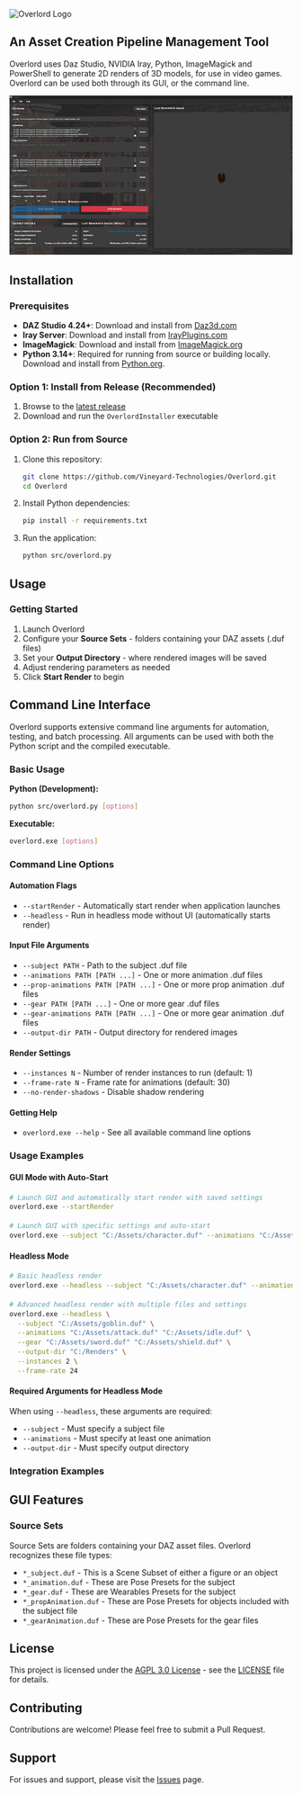 ![Overlord Logo](images/readmelogo.webp)
## An Asset Creation Pipeline Management Tool

Overlord uses Daz Studio, NVIDIA Iray, Python, ImageMagick and PowerShell to generate 2D renders of 3D models, for use in video games. Overlord can be used both through its GUI, or the command line.

![Overlord Screenshot](images/screenshot.webp)

## Installation

### Prerequisites
- **DAZ Studio 4.24+**: Download and install from [Daz3d.com](https://www.daz3d.com/get_studio)
- **Iray Server**: Download and install from [IrayPlugins.com](https://www.irayplugins.com/)
- **ImageMagick**: Download and install from [ImageMagick.org](https://imagemagick.org/script/download.php)
- **Python 3.14+**: Required for running from source or building locally. Download and install from [Python.org](https://www.python.org/downloads/).

### Option 1: Install from Release (Recommended)
1. Browse to the [latest release](https://github.com/Vineyard-Technologies/Overlord/releases/latest)
2. Download and run the `OverlordInstaller` executable

### Option 2: Run from Source
1. Clone this repository:
   ```bash
   git clone https://github.com/Vineyard-Technologies/Overlord.git
   cd Overlord
   ```

2. Install Python dependencies:
   ```bash
   pip install -r requirements.txt
   ```

3. Run the application:
   ```bash
   python src/overlord.py
   ```

## Usage

### Getting Started
1. Launch Overlord
2. Configure your **Source Sets** - folders containing your DAZ assets (.duf files)
3. Set your **Output Directory** - where rendered images will be saved
4. Adjust rendering parameters as needed
5. Click **Start Render** to begin

## Command Line Interface

Overlord supports extensive command line arguments for automation, testing, and batch processing. All arguments can be used with both the Python script and the compiled executable.

### Basic Usage

**Python (Development):**
```bash
python src/overlord.py [options]
```

**Executable:**
```bash
overlord.exe [options]
```

### Command Line Options

#### Automation Flags
- `--startRender` - Automatically start render when application launches
- `--headless` - Run in headless mode without UI (automatically starts render)

#### Input File Arguments
- `--subject PATH` - Path to the subject .duf file
- `--animations PATH [PATH ...]` - One or more animation .duf files
- `--prop-animations PATH [PATH ...]` - One or more prop animation .duf files
- `--gear PATH [PATH ...]` - One or more gear .duf files
- `--gear-animations PATH [PATH ...]` - One or more gear animation .duf files
- `--output-dir PATH` - Output directory for rendered images

#### Render Settings
- `--instances N` - Number of render instances to run (default: 1)
- `--frame-rate N` - Frame rate for animations (default: 30)
- `--no-render-shadows` - Disable shadow rendering

#### Getting Help
- `overlord.exe --help` - See all available command line options

### Usage Examples

#### GUI Mode with Auto-Start
```bash
# Launch GUI and automatically start render with saved settings
overlord.exe --startRender

# Launch GUI with specific settings and auto-start
overlord.exe --subject "C:/Assets/character.duf" --animations "C:/Assets/attack.duf" --output-dir "C:/Output" --instances 2 --startRender
```

#### Headless Mode
```bash
# Basic headless render
overlord.exe --headless --subject "C:/Assets/character.duf" --animations "C:/Assets/attack.duf" --output-dir "C:/Output"

# Advanced headless render with multiple files and settings
overlord.exe --headless \
  --subject "C:/Assets/goblin.duf" \
  --animations "C:/Assets/attack.duf" "C:/Assets/idle.duf" \
  --gear "C:/Assets/sword.duf" "C:/Assets/shield.duf" \
  --output-dir "C:/Renders" \
  --instances 2 \
  --frame-rate 24
```

#### Required Arguments for Headless Mode
When using `--headless`, these arguments are required:
- `--subject` - Must specify a subject file
- `--animations` - Must specify at least one animation
- `--output-dir` - Must specify output directory

### Integration Examples

## GUI Features

### Source Sets
Source Sets are folders containing your DAZ asset files. Overlord recognizes these file types:
- `*_subject.duf` - This is a Scene Subset of either a figure or an object
- `*_animation.duf` - These are Pose Presets for the subject
- `*_gear.duf` - These are Wearables Presets for the subject
- `*_propAnimation.duf` - These are Pose Presets for objects included with the subject file
- `*_gearAnimation.duf` - These are Pose Presets for the gear files

## License
This project is licensed under the [AGPL 3.0 License](https://www.gnu.org/licenses/agpl-3.0.html.en) - see the [LICENSE](LICENSE) file for details.

## Contributing
Contributions are welcome! Please feel free to submit a Pull Request.

## Support
For issues and support, please visit the [Issues](https://github.com/Vineyard-Technologies/Overlord/issues) page.
